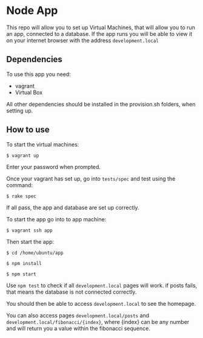 # Node App

This repo will allow you to set up Virtual Machines, that will allow you to run an app, connected to a database. If the app runs you will be able to view it on your internet browser with the address ``development.local``

## Dependencies

To use this app you need:
- vagrant
- Virtual Box

All other dependencies should be installed in the provision.sh folders, when setting up.

## How to use

To start the virtual machines:
```
$ vagrant up
```
Enter your password when prompted.

Once your vagrant has set up, go into `tests/spec` and test using the command:
```
$ rake spec
```

If all pass, the app and database are set up correctly.

To start the app go into to app machine:
```
$ vagrant ssh app
```
Then start the app:
```
$ cd /home/ubuntu/app

$ npm install

$ npm start
```
Use `npm test` to check if all ``development.local`` pages will work. if posts fails, that means the database is not connected correctly.

You should then be able to access ``development.local`` to see the homepage.

You can also access pages ``development.local/posts`` and ``development.local/fibonacci/{index}``, where {index} can be any number and will return you a value within the fibonacci sequence.
